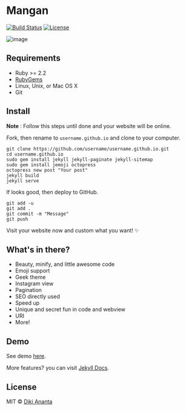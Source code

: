 # Mangan

[![Build Status](https://img.shields.io/travis/dikiaap/mangan/master.svg?style=flat-square)](https://travis-ci.org/dikiaap/mangan)
[![License](https://img.shields.io/badge/license-MIT-blue.svg?style=flat-square)](https://github.com/dikiaap/mangan)

![image](http://i.imgur.com/dgzKZlq.png)

## Requirements
- Ruby >= 2.2
- [RubyGems](https://rubygems.org/pages/download)
- Linux, Unix, or Mac OS X
- Git

## Install

**Note** : Follow this steps until done and your website will be online.

Fork, then rename to `username.github.io` and clone to your computer.

```shell
git clone https://github.com/username/username.github.io.git
cd username.github.io
sudo gem install jekyll jekyll-paginate jekyll-sitemap
sudo gem install jemoji octopress
octopress new post "Your post"
jekyll build
jekyll serve
```

If looks good, then deploy to GitHub.

```shell
git add -u
git add .
git commit -m "Message"
git push
```

Visit your website now and custom what you want! :sparkles:

## What's in there?

 * Beauty, minify, and little awesome code
 * Emoji support
 * Geek theme
 * Instagram view
 * Pagination
 * SEO directly used
 * Speed up
 * Unique and secret fun in code and webview
 * URI
 * More!

## Demo

See demo [here](https://mangan.dikiaap.id).

More features? you can visit [Jekyll Docs](https://jekyllrb.com/docs/home/).

## License

MIT © [Diki Ananta](https://dikiaap.id)
